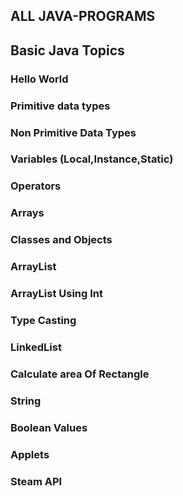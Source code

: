 ##  ALL JAVA-PROGRAMS
## Basic Java Topics
### Hello World
### Primitive data types 
### Non Primitive Data Types
### Variables (Local,Instance,Static)
### Operators 
### Arrays
### Classes and Objects
### ArrayList
### ArrayList Using Int
### Type Casting
### LinkedList
### Calculate area Of Rectangle
### String
### Boolean Values
### Applets
### Steam API
